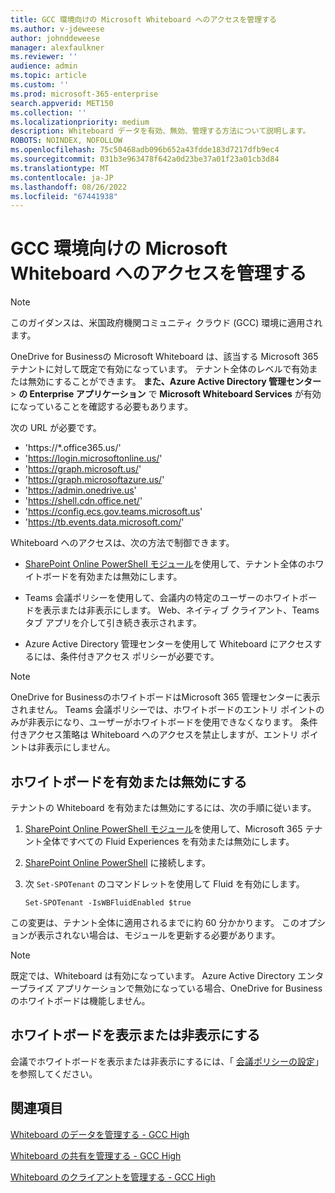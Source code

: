 ```yaml
---
title: GCC 環境向けの Microsoft Whiteboard へのアクセスを管理する
ms.author: v-jdeweese
author: johnddeweese
manager: alexfaulkner
ms.reviewer: ''
audience: admin
ms.topic: article
ms.custom: ''
ms.prod: microsoft-365-enterprise
search.appverid: MET150
ms.collection: ''
ms.localizationpriority: medium
description: Whiteboard データを有効、無効、管理する方法について説明します。
ROBOTS: NOINDEX, NOFOLLOW
ms.openlocfilehash: 75c50468adb096b652a43fdde183d7217dfb9ec4
ms.sourcegitcommit: 031b3e963478f642a0d23be37a01f23a01cb3d84
ms.translationtype: MT
ms.contentlocale: ja-JP
ms.lasthandoff: 08/26/2022
ms.locfileid: "67441938"
---
```

# <a name="manage-access-to-microsoft-whiteboard-for-gcc-environments"></a>GCC 環境向けの Microsoft Whiteboard へのアクセスを管理する

>[!NOTE]
> このガイダンスは、米国政府機関コミュニティ クラウド (GCC) 環境に適用されます。

OneDrive for Businessの Microsoft Whiteboard は、該当する Microsoft 365 テナントに対して既定で有効になっています。 テナント全体のレベルで有効または無効にすることができます。 **また、Azure Active Directory 管理センター** > **の Enterprise アプリケーション** で **Microsoft Whiteboard Services** が有効になっていることを確認する必要もあります。

次の URL が必要です。

- 'https://*.office365.us/'
- 'https://login.microsoftonline.us/'
- 'https://graph.microsoft.us/'
- 'https://graph.microsoftazure.us/'
- 'https://admin.onedrive.us'
- 'https://shell.cdn.office.net/'
- 'https://config.ecs.gov.teams.microsoft.us'
- 'https://tb.events.data.microsoft.com/'

Whiteboard へのアクセスは、次の方法で制御できます。

- [SharePoint Online PowerShell モジュール](/microsoft-365/enterprise/manage-sharepoint-online-with-microsoft-365-powershell)を使用して、テナント全体のホワイトボードを有効または無効にします。

- Teams 会議ポリシーを使用して、会議内の特定のユーザーのホワイトボードを表示または非表示にします。 Web、ネイティブ クライアント、Teams タブ アプリを介して引き続き表示されます。

- Azure Active Directory 管理センターを使用して Whiteboard にアクセスするには、条件付きアクセス ポリシーが必要です。

>[!NOTE]
> OneDrive for BusinessのホワイトボードはMicrosoft 365 管理センターに表示されません。 Teams 会議ポリシーでは、ホワイトボードのエントリ ポイントのみが非表示になり、ユーザーがホワイトボードを使用できなくなります。 条件付きアクセス策略は Whiteboard へのアクセスを禁止しますが、エントリ ポイントは非表示にしません。

## <a name="enable-or-disable-whiteboard"></a>ホワイトボードを有効または無効にする

テナントの Whiteboard を有効または無効にするには、次の手順に従います。 

1. [SharePoint Online PowerShell モジュール](/microsoft-365/enterprise/manage-sharepoint-online-with-microsoft-365-powershell)を使用して、Microsoft 365 テナント全体ですべての Fluid Experiences を有効または無効にします。

2. [SharePoint Online PowerShell](/powershell/sharepoint/sharepoint-online/connect-sharepoint-online) に接続します。

3. 次 <code>Set-SPOTenant</code> のコマンドレットを使用して Fluid を有効にします。

   <pre><code class="lang-powershell">Set-SPOTenant -IsWBFluidEnabled $true</code></pre>

この変更は、テナント全体に適用されるまでに約 60 分かかります。 このオプションが表示されない場合は、モジュールを更新する必要があります。

>[!NOTE]
> 既定では、Whiteboard は有効になっています。 Azure Active Directory エンタープライズ アプリケーションで無効になっている場合、OneDrive for Businessのホワイトボードは機能しません。

## <a name="show-or-hide-whiteboard"></a>ホワイトボードを表示または非表示にする

会議でホワイトボードを表示または非表示にするには、「 [会議ポリシーの設定](/microsoftteams/meeting-policies-content-sharing)」を参照してください。

## <a name="see-also"></a>関連項目

[Whiteboard のデータを管理する - GCC High](manage-data-gcc-high.md)

[Whiteboard の共有を管理する - GCC High](manage-sharing-gcc-high.md)

[Whiteboard のクライアントを管理する - GCC High](manage-clients-gcc-high.md)




